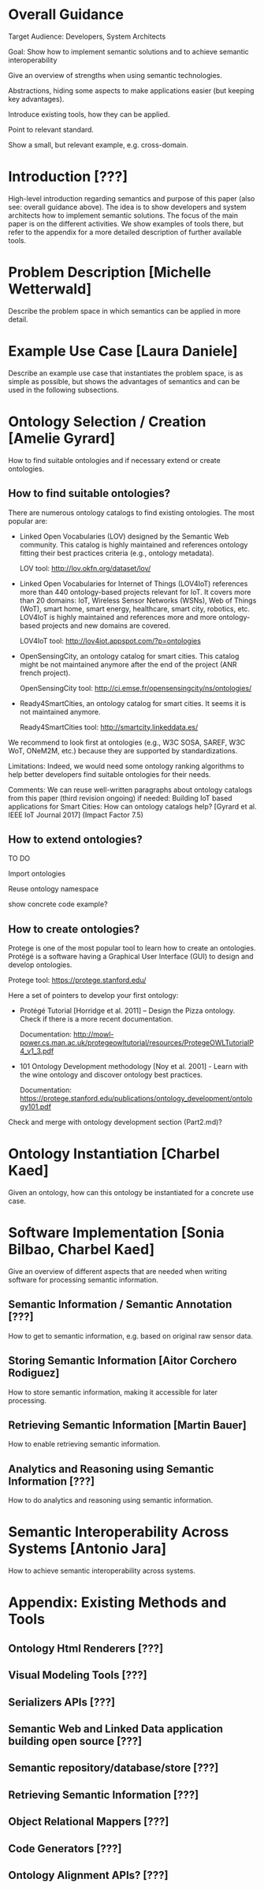 # Overall Guidance
Target Audience: Developers, System Architects

Goal: Show how to implement semantic solutions and to achieve semantic interoperability

Give an overview of strengths when using semantic technologies.

Abstractions, hiding some aspects to make applications easier (but keeping key advantages).

Introduce existing tools, how they can be applied.

Point to relevant standard.

Show a small, but relevant example, e.g. cross-domain.

# Introduction [???]
High-level introduction regarding semantics and purpose of this paper (also see: overall guidance above). The idea is to show developers and system architects how to implement semantic solutions. The focus of the main paper is on the different activities. We show examples of tools there, but refer to the appendix for a more detailed description of further available tools.

# Problem Description [Michelle Wetterwald]
Describe the problem space in which semantics can be applied in more detail.

# Example Use Case [Laura Daniele]
Describe an example use case that instantiates the problem space, is as simple as possible, but shows the advantages of semantics and can be used in the following subsections.

# Ontology Selection / Creation [Amelie Gyrard]
How to find suitable ontologies and if necessary extend or create ontologies.

## How to find suitable ontologies?

There are numerous ontology catalogs to find existing ontologies. The most popular are:
- Linked Open Vocabularies (LOV) designed by the Semantic Web community. This catalog is highly maintained and references ontology fitting their best practices criteria (e.g., ontology metadata).
 
  LOV tool: http://lov.okfn.org/dataset/lov/

- Linked Open Vocabularies for Internet of Things (LOV4IoT) references more than 440 ontology-based projects relevant for IoT. It covers more than 20 domains: IoT, Wireless Sensor Networks (WSNs), Web of Things (WoT), smart home, smart energy, healthcare, smart city, robotics, etc. LOV4IoT is highly maintained and references more and more ontology-based projects and new domains are covered.
  
  LOV4IoT tool: http://lov4iot.appspot.com/?p=ontologies

- OpenSensingCity, an ontology catalog for smart cities. This catalog might be not maintained anymore after the end of the project (ANR french project).
  
  OpenSensingCity tool: http://ci.emse.fr/opensensingcity/ns/ontologies/

- Ready4SmartCities, an ontology catalog for smart cities. It seems it is not maintained anymore. 
  
  Ready4SmartCities tool: http://smartcity.linkeddata.es/

We recommend to look first at ontologies (e.g., W3C SOSA, SAREF, W3C WoT, ONeM2M, etc.) because they are supported by standardizations.

Limitations: Indeed, we would need some ontology ranking algorithms to help better developers find suitable ontologies for their needs.


Comments:
We can reuse well-written paragraphs about ontology catalogs from this paper (third revision ongoing) if needed: Building IoT based applications for Smart Cities: How can ontology catalogs help? [Gyrard et al. IEEE IoT Journal 2017] (Impact Factor 7.5)

## How to extend ontologies?
TO DO

Import ontologies

Reuse ontology namespace

show concrete code example?

## How to create ontologies?
Protege is one of the most popular tool to learn how to create an ontologies. Protégé is a software having a Graphical User Interface (GUI) to design and develop ontologies.

Protege tool: https://protege.stanford.edu/

Here a set of pointers to develop your first ontology:
- Protégé Tutorial [Horridge et al. 2011] – Design the Pizza ontology. Check if there is a more recent documentation.
  
  Documentation: http://mowl-power.cs.man.ac.uk/protegeowltutorial/resources/ProtegeOWLTutorialP4_v1_3.pdf
  
- 101 Ontology Development methodology [Noy et al. 2001] - Learn with the wine ontology and discover ontology best practices.
  
  Documentation: https://protege.stanford.edu/publications/ontology_development/ontology101.pdf


Check and merge with ontology development section (Part2.md)?


# Ontology Instantiation [Charbel Kaed]
Given an ontology, how can this ontology be instantiated for a concrete use case.

# Software Implementation [Sonia Bilbao, Charbel Kaed]
Give an overview of different aspects that are needed when writing software for processing semantic information.

## Semantic Information / Semantic Annotation [???]
How to get to semantic information, e.g. based on original raw sensor data.

## Storing Semantic Information [Aitor Corchero Rodiguez]
How to store semantic information, making it accessible for later processing.

## Retrieving Semantic Information [Martin Bauer]
How to enable retrieving semantic information.

## Analytics and Reasoning using Semantic Information [???]
How to do analytics and reasoning using semantic information.

# Semantic Interoperability Across Systems [Antonio Jara]
How to achieve semantic interoperability across systems.

# Appendix: Existing Methods and Tools

## Ontology Html Renderers [???]

## Visual Modeling Tools [???]

## Serializers APIs [???]

## Semantic Web and Linked Data application building open source [???]

## Semantic repository/database/store [???]

## Retrieving Semantic Information [???]

## Object Relational Mappers [???]

## Code Generators [???]

## Ontology Alignment APIs? [???]
